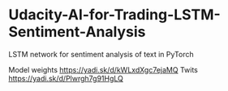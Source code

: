 # Udacity-AI-for-Trading-LSTM-Sentiment-Analysis
LSTM network for sentiment analysis of text in PyTorch

Model weights https://yadi.sk/d/kWLxdXgc7ejaMQ
Twits https://yadi.sk/d/Plwrgh7g91HgLQ
